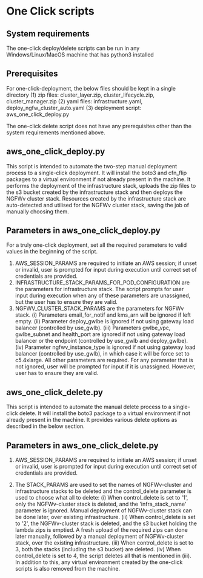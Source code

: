 # One Click scripts

## System requirements

The one-click deploy/delete scripts can be run in any Windows/Linux/MacOS machine that has python3 installed

## Prerequisites

For one-click-deployment, the below files should be kept in a single directory
    (1) zip files: cluster_layer.zip, cluster_lifecycle.zip, cluster_manager.zip
    (2) yaml files:  infrastructure.yaml, deploy_ngfw_cluster_auto.yaml
    (3) deployment script: aws_one_click_deploy.py

The one-click delete script does not have any prerequisites other than the system requirements mentioned above.

## aws_one_click_deploy.py

This script is intended to automate the two-step manual deployment process to a single-click deployment.
It will install the boto3 and cfn_flip packages to a virtual environment if not already present in the machine.
It performs the deployment of the infrastructure stack, uploads the zip files to the s3 bucket created by the infrastructure stack and then deploys the NGFWv cluster stack.
Resources created by the infrastructure stack are auto-detected and utilised for the NGFWv cluster stack, saving the job of manually choosing them.

## Parameters in aws_one_click_deploy.py

For a truly one-click deployment, set all the required parameters to valid values in the beginning of the script.

  1. AWS_SESSION_PARAMS are required to initiate an AWS session; if unset or invalid, user is prompted for input during execution until correct set of credentials are provided.
  2. INFRASTRUCTURE_STACK_PARAMS_FOR_POD_CONFIGURATION are the parameters for infrastructure stack. The script prompts for user input during execution when any of these parameters are unassigned, but the user has to ensure they are valid.
  3. NGFWV_CLUSTER_STACK_PARAMS are the parameters for NGFWv stack.
      (i) Parameters email_for_notif and kms_arn will be ignored if left empty.
      (ii) Parameter deploy_gwlbe is ignored if not using gateway load balancer (controlled by use_gwlb).
      (iii) Parameters gwlbe_vpc, gwlbe_subnet and health_port are ignored if not using gateway load balancer or the endpoint (controlled by use_gwlb and deploy_gwlbe).
      (iv) Parameter ngfwv_instance_type is ignored if not using gateway load balancer (controlled by use_gwlb), in which case it will be force set to c5.4xlarge.
    All other parameters are required.
    For any parameter that is not ignored, user will be prompted for input if it is unassigned.
    However, user has to ensure they are valid.

## aws_one_click_delete.py

This script is intended to automate the manual delete process to a single-click delete.
It will install the boto3 package to a virtual environment if not already present in the machine.
It provides various delete options as described in the below section.

## Parameters in aws_one_click_delete.py

1. AWS_SESSION_PARAMS are required to initiate an AWS session; if unset or invalid, user is prompted for input during execution until correct set of credentials are provided.

2. The STACK_PARAMS are used to set the names of NGFWv-cluster and infrastructure stacks to be deleted and the control_delete parameter is used to choose what all to delete:
  (i) When control_delete is set to '1', only the NGFWv-cluster stack is deleted, and the 'infra_stack_name' parameter is ignored. Manual deployment of NGFWv-cluster stack can be done later, over existing infrastructure.
  (ii) When control_delete is set to '2', the NGFWv-cluster stack is deleted, and the s3 bucket holding the lambda zips is emptied. A fresh upload of the required zips can done later manually, followed by a manual deployment of NGFWv-cluster stack, over the existing infrastructure.
  (iii) When control_delete is set to 3, both the stacks (including the s3 bucket) are deleted.
  (iv) When control_delete is set to 4, the script deletes all that is mentioned in (iii). In addition to this, any virtual environment created by the one-click scripts is also removed from the machine.
